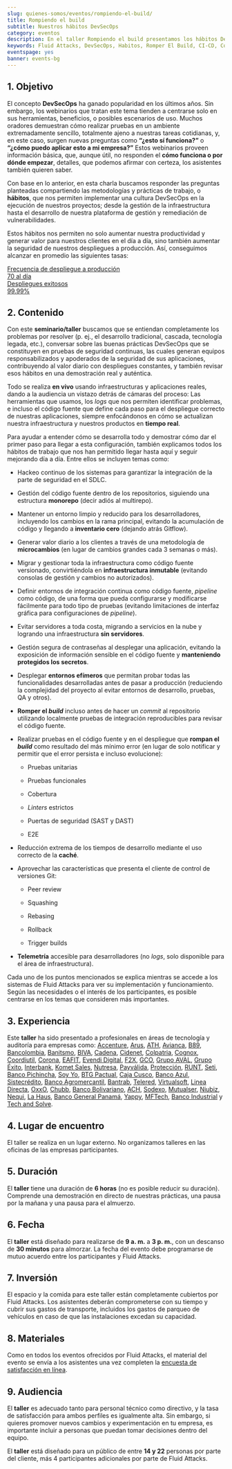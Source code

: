 ```yaml
---
slug: quienes-somos/eventos/rompiendo-el-build/
title: Rompiendo el build
subtitle: Nuestros hábitos DevSecOps
category: eventos
description: En el taller Rompiendo el build presentamos los hábitos DevSecOps de Fluid Attacks. Estos van orientados a objetivos específicos, que también pueden ser aplicados en tu empresa repetibilidad, feedback preciso, y generación de valor diario.
keywords: Fluid Attacks, DevSecOps, Habitos, Romper El Build, CI-CD, Conferencia, Pentesting, Hacking Etico
eventspage: yes
banner: events-bg
---
```


## 1\. Objetivo

El concepto **DevSecOps**
ha ganado popularidad en los últimos años.
Sin embargo,
los webinarios que tratan este tema tienden
a centrarse solo en sus herramientas, beneficios,
o posibles escenarios de uso.
Muchos oradores demuestran
cómo realizar pruebas en un ambiente extremadamente sencillo,
totalmente ajeno a nuestras tareas cotidianas,
y, en este caso,
surgen nuevas preguntas como
**“¿esto sí funciona?”**
o
**“¿cómo puedo aplicar esto a mi empresa?”**
Estos webinarios proveen información básica,
que, aunque útil,
no responden el **cómo funciona o por dónde empezar**,
detalles, que podemos afirmar con certeza,
los asistentes también quieren saber.

Con base en lo anterior,
en esta charla buscamos responder
las preguntas planteadas compartiendo
las metodologías y prácticas de trabajo,
o **hábitos**,
que nos permiten implementar una cultura DevSecOps
en la ejecución de nuestros proyectos;
desde la gestión de la infraestructura
hasta el desarrollo de nuestra plataforma de gestión
y remediación de vulnerabilidades.

Estos hábitos nos permiten
no solo aumentar nuestra productividad
y generar valor para nuestros clientes en el día a día,
sino también aumentar la seguridad
de nuestros despliegues a producción.
Así,
conseguimos alcanzar en promedio las siguientes tasas:

<div class="avarage-rates-section">
<a href="https://gitlab.com/fluidattacks/universe/-/merge_requests?scope=all&state=merged"
target="_blank">
<div class="fl w-100 w-50-l pa2">
<div class="outline-transparent bg-button-red hv-bg-fluid-rd pointer white pv3
fw7 f3 t-all-3-eio br2 bc-fluid-red ba poppins tc">
<div>Frecuencia de despliegue a producción</div>
<div>70 al día</div>
</div>
</div>
</a>
<a href="https://gitlab.com/fluidattacks/universe/-/merge_requests?scope=all&state=merged&search=%22rever%22"
target="_blank">
<div class="fl w-100 w-50-l pa2">
<div class="outline-transparent bg-button-red hv-bg-fluid-rd pointer white pv3
fw7 f3 t-all-3-eio br2 bc-fluid-red ba poppins tc">
<div>Despliegues exitosos</div>
<div>99.99%</div>
</div>
</div>
</a>
</div>

## 2\. Contenido

Con este **seminario/taller**
buscamos que se entiendan completamente los problemas por resolver
(p. ej., el desarrollo tradicional, cascada, tecnología legada, etc.),
conversar sobre las buenas prácticas DevSecOps
que se constituyen en pruebas de seguridad continuas,
las cuales generan equipos responsabilizados y apoderados
de la seguridad de sus aplicaciones,
contribuyendo al valor diario con despliegues constantes,
y también revisar esos hábitos en una demostración real y auténtica.

Todo se realiza **en vivo** usando infraestructuras
y aplicaciones reales,
dando a la audiencia un vistazo detrás de cámaras del proceso:
Las herramientas que usamos,
los *logs* que nos permiten identificar problemas,
e incluso el código fuente que define cada paso
para el despliegue correcto de nuestras aplicaciones,
siempre enfocándonos en cómo se actualizan nuestra infraestructura
y nuestros productos en **tiempo real**.

Para ayudar a entender cómo se desarrolla todo
y demostrar cómo dar el primer paso
para llegar a esta configuración,
también explicamos todos los hábitos de trabajo
que nos han permitido llegar hasta aquí
y seguir mejorando día a día.
Entre ellos se incluyen temas como:

- Hackeo continuo de los sistemas
  para garantizar la integración de la parte de seguridad en el SDLC.

- Gestión del código fuente dentro de los repositorios,
  siguiendo una estructura **monorepo**
  (decir adiós al multirepo).

- Mantener un entorno limpio
  y reducido para los desarrolladores,
  incluyendo los cambios en la rama principal,
  evitando la acumulación de código
  y llegando a **inventario cero**
  (dejando atrás Gitflow).

- Generar valor diario a los clientes
  a través de una metodología de **microcambios**
  (en lugar de cambios grandes cada 3 semanas o más).

- Migrar y gestionar toda la infraestructura
  como código fuente versionado,
  convirtiéndola en **infraestructura inmutable**
  (evitando consolas de gestión y cambios no autorizados).

- Definir entornos de integración continua como código fuente,
  *pipeline* como código,
  de una forma que pueda configurarse
  y modificarse fácilmente para todo tipo de pruebas
  (evitando limitaciones de interfaz gráfica
  para configuraciones de *pipeline*).

- Evitar servidores a toda costa,
  migrando a servicios en la nube
  y logrando una infraestructura **sin servidores**.

- Gestión segura de contraseñas al desplegar una aplicación,
  evitando la exposición de información sensible
  en el código fuente
  y **manteniendo protegidos los secretos**.

- Desplegar **entornos efímeros** que permitan probar
  todas las funcionalidades desarrolladas
  antes de pasar a producción
  (reduciendo la complejidad del proyecto
  al evitar entornos de desarrollo, pruebas, QA y otros).

- **Romper el *build*** incluso antes de hacer un *commit*
  al repositorio utilizando localmente pruebas de integración
  reproducibles  para revisar el código fuente.

- Realizar pruebas en el código fuente
  y en el despliegue que **rompan el *build***
  como resultado del más mínimo error
  (en lugar de solo notificar y permitir que
  el error persista e incluso evolucione):

    - Pruebas unitarias

    - Pruebas funcionales

    - Cobertura

    - *Linters* estrictos

    - Puertas de seguridad (SAST y DAST)

    - E2E

- Reducción extrema de los tiempos de desarrollo
  mediante el uso correcto de la **caché**.

- Aprovechar las características que presenta
  el cliente de control de versiones Git:

    - Peer review

    - Squashing

    - Rebasing

    - Rollback

    - Trigger builds

- **Telemetría** accesible para desarrolladores
  (no *logs*, solo disponible para el área de infraestructura).

Cada uno de los puntos mencionados se explica
mientras se accede a los sistemas de Fluid Attacks
para ver su implementación y funcionamiento.
Según las necesidades o el interés de los participantes,
es posible centrarse en los temas que consideren más importantes.

## 3\. Experiencia

Este **taller** ha sido presentado a profesionales
en áreas de tecnología y auditoría para empresas
como:
[Accenture](https://www.accenture.com/co-es/new-applied-now),
[Arus](https://www.arus.com.co/),
[ATH](https://www.ath.com.co/wps/themes/html/ath/index.html),
[Avianca](https://www.avianca.com/co/es/),
[B89](https://www.b89.io/),
[Bancolombia](https://www.grupobancolombia.com/wps/portal/personas),
[Banitsmo](https://www.banistmo.com/),
[BIVA](https://www.biva.mx/en/web/portal-biva/home),
[Cadena](https://www.cadena.com.co/),
[Cidenet](http://cidenet.com.co/),
[Colpatria](https://www.colpatria.com/),
[Cognox](http://www.cognox.co),
[Coordiutil](https://www.vendesfacil.com/),
[Corona](https://www.corona.co/),
[EAFIT](http://www.eafit.edu.co/),
[Evendi Digital](https://evendidigital.com/),
[F2X](https://www.f2x.com.co/),
[GCO](http://www.gco.com.co/),
[Grupo AVAL](https://www.grupoaval.com/wps/portal/grupo-aval/aval/),
[Grupo Éxito](https://www.grupoexito.com.co/es/),
[Interbank](https://interbank.pe/),
[Komet Sales](https://www.kometsales.com/),
[Nutresa](https://gruponutresa.com/),
[Payválida](https://www.payvalida.com/),
[Protección](https://www.proteccion.com/wps/portal/proteccion/),
[RUNT](https://www.runt.com.co/),
[Seti](https://seti.com.co/),
[Banco Pichincha](https://www.bancopichincha.com.co/web/personas),
[Soy Yo](https://www.soyyo.co/),
[BTG Pactual](https://www.btgpactual.com.co/),
[Caja Cusco](http://www.cmac-cusco.com.pe/),
[Banco Azul](https://www.bancoazul.com/),
[Sistecrédito](https://www.sistecredito.com/),
[Banco Agromercantil](https://www.bam.com.gt/),
[Bantrab](https://www.bantrab.com.gt/),
[Telered](https://www.telered.com.pa/),
[Virtualsoft](https://virtualsoftlatam.com/),
[Linea Directa](https://www.lineadirecta.com.co/),
[OxxO](https://www.oxxo.com/),
[Chubb](https://www.chubb.com/co-es/),
[Banco Bolivariano](https://www.bolivariano.com/),
[ACH](https://www.achcolombia.com.co/home),
[Sodexo](https://www.sodexo.co/),
[Mutualser](https://www.mutualser.com/),
[Niubiz](https://www.niubiz.com.pe/),
[Nequi](https://www.nequi.com.co/),
[La Haus](https://www.lahaus.com/),
[Banco General Panamá](https://www.bgeneral.com/),
[Yappy](https://www.bgeneral.com/yappy/),
[MFTech](https://www.mftech.io/),
[Banco Industrial](https://www.corporacionbi.com/gt/bancoindustrial/)
y [Tech and Solve](http://www.techandsolve.com/).

## 4\. Lugar de encuentro

El taller se realiza en un lugar externo.
No organizamos talleres en las oficinas de las empresas participantes.

## 5\. Duración

El **taller** tiene una duración
de **6 horas** (no es posible reducir su duración).
Comprende una demostración en directo de nuestras prácticas,
una pausa por la mañana
y una pausa para el almuerzo.

## 6\. Fecha

El **taller** está diseñado
para realizarse de **9 a. m.** a **3 p. m.**,
con un descanso de **30 minutos** para almorzar.
La fecha del evento debe programarse
de mutuo acuerdo entre los participantes
y Fluid Attacks.

## 7\. Inversión

El espacio y la comida para este taller
están completamente cubiertos por Fluid Attacks.
Los asistentes deberán comprometerse con su tiempo
y cubrir sus gastos de transporte,
incluidos los gastos de parqueo de vehículos
en caso de que las instalaciones excedan su capacidad.

## 8\. Materiales

Como en todos los eventos ofrecidos por Fluid Attacks,
el material del evento se envía a los asistentes una vez completen
la [encuesta de satisfacción en línea](https://fluidattacks.formstack.com/forms/talk?Content=Breaking%20the%20build&Speaker=Juan%20Restrepo&Virtual=No).

## 9\. Audiencia

El **taller** es adecuado tanto para personal técnico como directivo,
y la tasa de satisfacción
para ambos perfiles es igualmente alta.
Sin embargo,
si quieres promover nuevos cambios
y experimentación en tu empresa,
es importante incluir a personas que puedan tomar decisiones
dentro del equipo.

El **taller** está diseñado
para un público de entre **14 y 22** personas
por parte del cliente,
más 4 participantes adicionales
por parte de Fluid Attacks.

